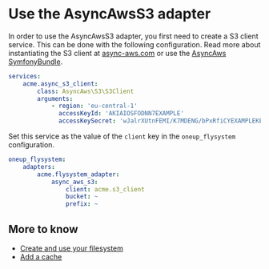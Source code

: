 # Use the AsyncAwsS3 adapter

In order to use the AsyncAwsS3 adapter, you first need to create a S3 client service.
This can be done with the following configuration. Read more about instantiating
the S3 client at [async-aws.com](https://async-aws.com/clients/) or use the
[AsyncAws SymfonyBundle](https://async-aws.com/integration/symfony-bundle.html).

```yml
services:
    acme.async_s3_client:
        class: AsyncAws\S3\S3Client
        arguments:
            - region: 'eu-central-1'
              accessKeyId: 'AKIAIOSFODNN7EXAMPLE'
              accessKeySecret: 'wJalrXUtnFEMI/K7MDENG/bPxRfiCYEXAMPLEKEY'
```

Set this service as the value of the `client` key in the `oneup_flysystem` configuration.

```yml
oneup_flysystem:
    adapters:
        acme.flysystem_adapter:
            async_aws_s3:
                client: acme.s3_client
                bucket: ~
                prefix: ~
```

## More to know

* [Create and use your filesystem](filesystem_create.md)
* [Add a cache](filesystem_cache.md)
